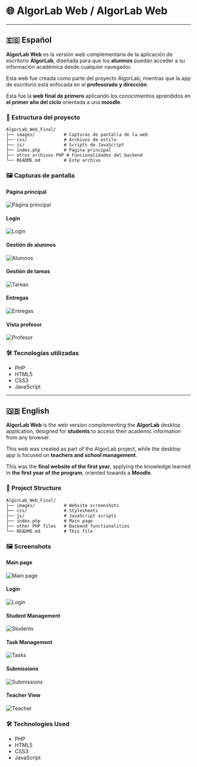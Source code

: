 # 🌐 AlgorLab Web / AlgorLab Web

---

## 🇪🇸 Español

**AlgorLab Web** es la versión web complementaria de la aplicación de escritorio **AlgorLab**, diseñada para que los **alumnos** puedan acceder a su información académica desde cualquier navegador.  

Esta web fue creada como parte del proyecto AlgorLab, mientras que la app de escritorio está enfocada en el **profesorado y dirección**.

Esta fue la **web final de primero** aplicando los conocimientos aprendidos en **el primer año del ciclo** orientada a una **moodle**.


### 📁 Estructura del proyecto

```
AlgorLab_Web_Final/
├── images/           # Capturas de pantalla de la web
├── css/              # Archivos de estilo
├── js/               # Scripts de JavaScript
├── index.php         # Página principal
├── otros archivos PHP # Funcionalidades del backend
└── README.md         # Este archivo
```

### 🖼️ Capturas de pantalla

#### Página principal
![Página principal](images/1.png)

#### Login
![Login](images/2.png)

#### Gestión de alumnos
![Alumnos](images/3.png)

#### Gestión de tareas
![Tareas](images/4.png)

#### Entregas
![Entregas](images/5.png)

#### Vista profesor
![Profesor](images/6.png)

### 🛠️ Tecnologías utilizadas

- PHP  
- HTML5  
- CSS3  
- JavaScript

---

## 🇬🇧 English

**AlgorLab Web** is the web version complementing the **AlgorLab** desktop application, designed for **students** to access their academic information from any browser.  

This web was created as part of the AlgorLab project, while the desktop app is focused on **teachers and school management**.

This was the **final website of the first year**, applying the knowledge learned in **the first year of the program**, oriented towards a **Moodle**.

### 📁 Project Structure

```
AlgorLab_Web_Final/
├── images/           # Website screenshots
├── css/              # Stylesheets
├── js/               # JavaScript scripts
├── index.php         # Main page
├── other PHP files   # Backend functionalities
└── README.md         # This file
```

### 🖼️ Screenshots

#### Main page
![Main page](images/1.png)

#### Login
![Login](images/2.png)

#### Student Management
![Students](images/3.png)

#### Task Management
![Tasks](images/4.png)

#### Submissions
![Submissions](images/5.png)

#### Teacher View
![Teacher](images/6.png)

### 🛠️ Technologies Used

- PHP  
- HTML5  
- CSS3  
- JavaScript
